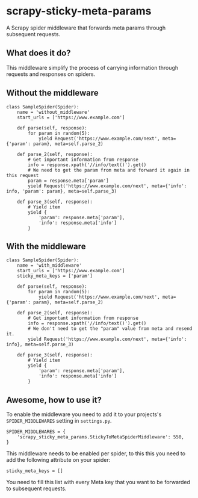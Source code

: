 # scrapy-sticky-meta-params

A Scrapy spider middleware that forwards meta params through subsequent requests.

## What does it do?

This middleware simplify the process of carrying information through requests and responses on spiders.

## Without the middleware

    class SampleSpider(Spider):
        name = 'without_middleware'
        start_urls = ['https://www.example.com']

        def parse(self, response):
            for param in random(5):
                yield Request('https://www.example.com/next', meta={'param': param}, meta=self.parse_2)

        def parse_2(self, response):
            # Get important information from response
            info = response.xpath('//info/text()').get()
            # We need to get the param from meta and forward it again in this request
            param = response.meta['param']
            yield Request('https://www.example.com/next', meta={'info': info, 'param': param}, meta=self.parse_3)

        def parse_3(self, response):
            # Yield item
            yield {
                'param': response.meta['param'],
                'info': response.meta['info']
            }

## With the middleware

    class SampleSpider(Spider):
        name = 'with_middleware'
        start_urls = ['https://www.example.com']
        sticky_meta_keys = ['param']

        def parse(self, response):
            for param in random(5):
                yield Request('https://www.example.com/next', meta={'param': param}, meta=self.parse_2)

        def parse_2(self, response):
            # Get important information from response
            info = response.xpath('//info/text()').get()
            # We don't need to get the "param" value from meta and resend it.
            yield Request('https://www.example.com/next', meta={'info': info}, meta=self.parse_3)

        def parse_3(self, response):
            # Yield item
            yield {
                'param': response.meta['param'],
                'info': response.meta['info']
            }


## Awesome, how to use it?

To enable the middleware you need to add it to your projects's `SPIDER_MIDDLEWARES` setting in `settings.py`.

    SPIDER_MIDDLEWARES = {
        'scrapy_sticky_meta_params.StickyToMetaSpiderMiddleware': 550,
    }

This middleware needs to be enabled per spider, to this this you need to add the following attribute on your spider:

    sticky_meta_keys = []

You need to fill this list with every Meta key that you want to be forwarded to subsequent requests.
